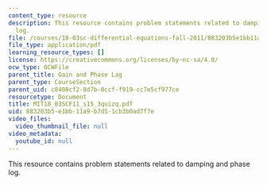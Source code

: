 ```yaml
---
content_type: resource
description: This resource contains problem statements related to damping and phase
  log.
file: /courses/18-03sc-differential-equations-fall-2011/883203b5e1bb11a9b7d51cb3b0ad7f7e_MIT18_03SCF11_s15_3quizq.pdf
file_type: application/pdf
learning_resource_types: []
license: https://creativecommons.org/licenses/by-nc-sa/4.0/
ocw_type: OCWFile
parent_title: Gain and Phase Lag
parent_type: CourseSection
parent_uid: c8408cf2-8d7b-0ccf-f919-cc7e5cf977ce
resourcetype: Document
title: MIT18_03SCF11_s15_3quizq.pdf
uid: 883203b5-e1bb-11a9-b7d5-1cb3b0ad7f7e
video_files:
  video_thumbnail_file: null
video_metadata:
  youtube_id: null
---
```

This resource contains problem statements related to damping and phase log.